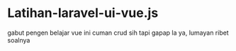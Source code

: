 # Latihan-laravel-ui-vue.js
gabut pengen belajar vue ini cuman crud sih tapi gapap la ya, lumayan ribet soalnya
